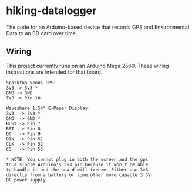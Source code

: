 # hiking-datalogger
The code for an Arduino-based device that records GPS and Environmental Data to an SD card over time.
 
## Wiring
This project currently runs on an Arduino Mega 2560. These wiring instructions are intended for that board.
```
Sparkfun Venus GPS:
3v3 -> 3v3 *
GND -> GND
Tx0 -> Pin 10

Waveshare 1.54" E-Paper Display:
3v3  -> 3v3 *
GND  -> GND *
BUSY -> Pin 7
RST  -> Pin 8
DC   -> Pin 9
DIN  -> Pin 51
CLK  -> Pin 52
CS   -> Pin 53

* NOTE: You cannot plug in both the screen and the gps 
to a single Arduino's 3v3 pin because it won't be able 
to handle it and the board will freeze. Either use 3v3 
directly from a battery or some other more capable 3.3V 
DC power supply.
```
